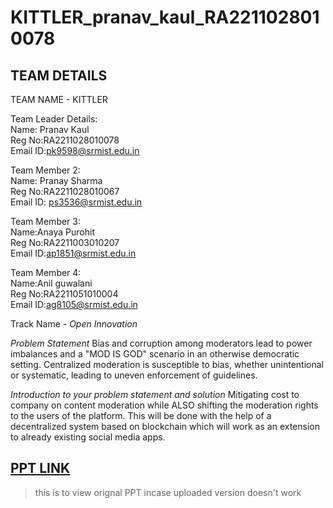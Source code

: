 # KITTLER_pranav_kaul_RA2211028010078

## TEAM DETAILS

TEAM NAME - KITTLER

Team Leader Details: <br>Name: Pranav Kaul<br/>Reg No:RA2211028010078 <br>Email ID:pk9598@srmist.edu.in</br>

Team Member 2: <br>Name: Pranay Sharma<br/> Reg No:RA2211028010067  <br>Email ID: ps3536@srmist.edu.in<br/>

Team Member 3: <br>Name:Anaya Purohit<br/> Reg No:RA2211003010207 <br/>Email ID:ap1851@srmist.edu.in

Team Member 4: <br>Name:Anil guwalani<br/>Reg No:RA2211051010004 <br>Email ID:ag8105@srmist.edu.in<br/>

Track Name - _Open Innovation_

*Problem Statement* Bias and corruption among moderators lead to power imbalances and a "MOD IS GOD" scenario in an otherwise democratic setting.
                   Centralized moderation is susceptible to bias, whether unintentional or systematic, leading to uneven enforcement of guidelines.
                   

*Introduction to your problem statement and solution*
Mitigating cost to company on content moderation while ALSO shifting the moderation rights to the users of the platform. This will be done with the help of a decentralized system based on blockchain which will work as an extension to already existing social media apps.

## [PPT LINK](https://www.canva.com/design/DAF-FQx1HQE/p3dB8ux11ea-OfYArpHsaQ/edit?utm_content=DAF-FQx1HQE&utm_campaign=designshare&utm_medium=link2&utm_source=sharebutton)
> this is to view orignal PPT incase uploaded version doesn't work
